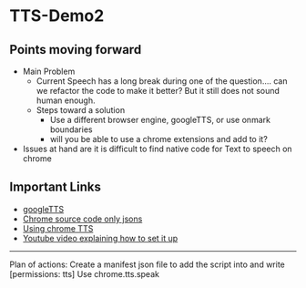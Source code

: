 # TTS-Demo2

## Points moving forward
- Main Problem 
  - Current Speech has a long break during one of the question.... can we refactor the code to make it better? But it still does not sound human enough.
  - Steps toward a solution
    - Use a different browser engine, googleTTS, or use onmark boundaries
    - will you be able to use a chrome extensions and add to it?    
- Issues at hand are it is difficult to find native code for Text to speech on chrome

## Important Links 
- [googleTTS](https://stackoverflow.com/questions/15653145/using-google-text-to-speech-in-javascript)
- [Chrome source code only jsons](https://chromium.googlesource.com/chromium/chromium/+/3d79ca55eb86e0f8733585beaece851e961ac769/chrome/common/extensions/api/)
- [Using chrome TTS](https://stackoverflow.com/questions/25641521/using-chrome-text-to-speech-in-a-chrome-extension)
- [Youtube video explaining how to set it up](https://www.youtube.com/watch?v=5KL_ccQwAuo)

---

Plan of actions: 
Create a manifest json file to add the script into and write [permissions: tts]
Use chrome.tts.speak
